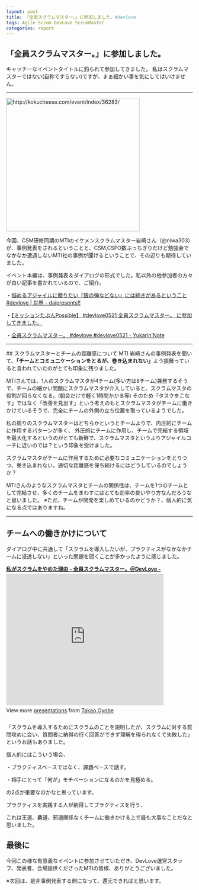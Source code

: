 ```yaml
---
layout: post
title: 「全員スクラムマスター。」に参加しました。#devlove
tags: Agile Scrum DevLove ScrumMaster
categories: report
---
```

「全員スクラムマスター。」に参加しました。
-----------------
キャッチーなイベントタイトルに釣られて参加してきました。
私はスクラムマスターではない(自称ですらない)ですが、まぁ細かい事を気にしてはいけません。

<hr />

<a href="http://kokucheese.com/event/index/36283/">
<img title="5月21日 全員スクラムマスター。(東京都)" src="http://capture.heartrails.com/360x250/cool/shorten?http://kokucheese.com/event/index/36283/" alt="http://kokucheese.com/event/index/36283/" width="360" />
</a>

今回、CSM研修同期のMTIのイケメンスクラムマスター岩崎さん（@niwa303）が、事例発表をされるということと、CSM,CSPO数ぶっちぎりだけど勉強会でなかなか遭遇しないMTI社の事例が聞けるということで、その辺りも期待していました。

イベント本編は、事例発表＆ダイアログの形式でした。私以外の他参加者の方々が良い記事を書かれているので、ご紹介。

・[悩めるアジャイルに贈りたい『銀の弾などない』には続きがあるということ #devlove | 世界 - daipresents!!](http://daipresents.com/2012/%E6%82%A9%E3%82%81%E3%82%8B%E3%82%A2%E3%82%B8%E3%83%A3%E3%82%A4%E3%83%AB%E3%81%AB%E8%B4%88%E3%82%8A%E3%81%9F%E3%81%84%E3%80%8E%E9%8A%80%E3%81%AE%E5%BC%BE%E3%81%AA%E3%81%A9%E3%81%AA%E3%81%84%E3%80%8F/)

・[【ミッションたぶんPossible】 #devlove0521 全員スクラムマスター。 に参加してきました。](http://d.hatena.ne.jp/takigawa401/20120522/1337677324)

・[全員スクラムマスター。 #devlove #devlove0521 - Yukarin'Note](https://yukar.in/note/ckFncE)



<hr />
## スクラムマスターとチームの距離感について
MTI 岩崎さんの事例発表を聞いて、<b>「チームとコミュニケーションをとるが、巻き込まれない」</b>よう振舞っていると言われていたのがとても印象に残りました。

MTIさんでは、1人のスクラムマスタが4チーム(多い方は8チーム)兼務するそうで、チームの細かい問題にスクラムマスタが介入していると、スクラムマスタの役割が回らなくなる。(朝会だけで軽く1時間かかる等)
そのため「タスクをこなす」ではなく「改善を見出す」という考えのもとスクラムマスタがチームに働きかけているそうで、完全にチームの外側の立ち位置を取っているようでした。

私の周りのスクラムマスターはどちらかというとチームよりで、内圧的にチームに作用するパターンが多く、
外圧的にチームに作用し、チームで完結する領域を最大化するというのがとても新鮮で、スクラムマスタというよりアジャイルコーチに近いのでは？という印象を受けました。

スクラムマスタがチームに作用するために必要なコミュニケーションをとりつつ、巻き込まれない。適切な距離感を保ち続けるにはどうしているのでしょうか？


MTIさんのようなスクラムマスタとチームの関係性は、チームを1つのチームとして完結させ、多くのチームをまわすにはとても効率の良いやり方なんだろうなと思いました。
※ただ、チームが開発を楽しめているのかどうか？、個人的に気になる点ではありますね。

<hr />

## チームへの働きかけについて
ダイアログ中に共通して「スクラムを導入したいが、プラクティスがなかなかチームに浸透しない」といった問題を聞くことが多かったように感じました。

<div style="width:425px" id="__ss_13014872"> 
<strong style="display:block;margin:12px 0 4px">
<a href="http://www.slideshare.net/TakaoOyobe/20120521-13014872" title="私がスクラムをやめた理由 - 全員スクラムマスター。＠DevLove -" target="_blank">私がスクラムをやめた理由 - 全員スクラムマスター。＠DevLove -
</a>
</strong> 
<iframe src="http://www.slideshare.net/slideshow/embed_code/13014872" width="425" height="355" frameborder="0" marginwidth="0" marginheight="0" scrolling="no">
</iframe> 
<div style="padding:5px 0 12px">
 View more 
<a href="http://www.slideshare.net/" target="_blank">presentations</a>
 from 
<a href="http://www.slideshare.net/TakaoOyobe" target="_blank">Takao Oyobe</a> 
</div> 
</div>


「スクラムを導入するためにスクラムのことを説明したが、スクラムに対する質問攻めに会い、質問者に納得の行く回答ができず理解を得られなくて失敗した」というお話もありました。

個人的にはこういう場合、

・プラクティスベースではなく、課題ベースで話す。

・相手にとって「何が」モチベーションになるのかを見極める。


の2点が重要なのかなと思っています。


プラクティスを実践する人が納得してプラクティスを行う、

これは王道、覇道、邪道関係なくチームに働きかける上で最も大事なことだなと思いました。


## 最後に

今回この様な有意義なイベントに参加させていただき、DevLove運営スタッフ、発表者、会場提供くださったMTIの皆様、ありがとうございました。

※次回は、是非事例発表する側になって、還元できればと思います。
